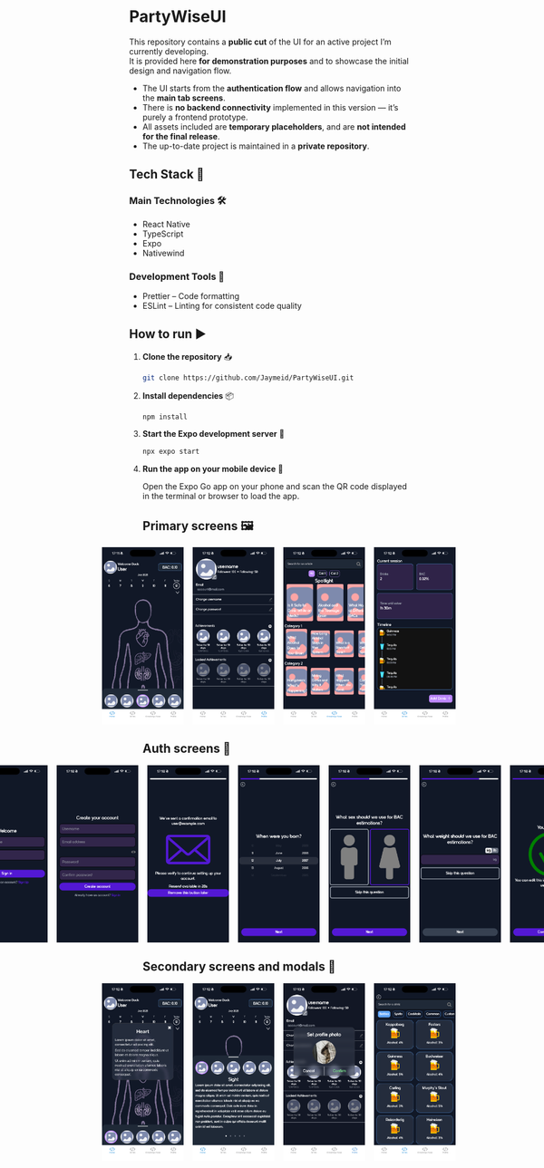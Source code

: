 # PartyWiseUI

This repository contains a **public cut** of the UI for an active project I’m currently developing.  
It is provided here **for demonstration purposes** and to showcase the initial design and navigation flow.

- The UI starts from the **authentication flow** and allows navigation into the **main tab screens**.
- There is **no backend connectivity** implemented in this version — it’s purely a frontend prototype.
- All assets included are **temporary placeholders**, and are **not intended for the final release**.
- The up-to-date project is maintained in a **private repository**.

## Tech Stack 🧰  

### Main Technologies 🛠️
- React Native
- TypeScript  
- Expo
- Nativewind

### Development Tools 🧹
- Prettier – Code formatting  
- ESLint – Linting for consistent code quality

## How to run ▶️

1. **Clone the repository** 📥

   ```bash
   git clone https://github.com/Jaymeid/PartyWiseUI.git
   ```
2. **Install dependencies** 📦
 
   ```bash
   npm install
   ```
3. **Start the Expo development server** 🚀
 
   ```bash
   npx expo start
   ```
4. **Run the app on your mobile device** 📱
 
   Open the Expo Go app on your phone and scan the QR code displayed in the terminal or browser to load the app.

   <h2>Primary screens 🖼️</h2>
   <div style="display: flex; justify-content: center; gap: 16px;">
     <img src="https://raw.githubusercontent.com/jaymeid/PartyWiseUI/main/demo-assets/home.PNG" style="width: 30%; height: auto;" />
     <img src="https://raw.githubusercontent.com/jaymeid/PartyWiseUI/main/demo-assets/profile.PNG" style="width: 30%; height: auto;" />
     <img src="https://raw.githubusercontent.com/jaymeid/PartyWiseUI/main/demo-assets/knowledgeBase.PNG" style="width: 30%; height: auto;" />
     <img src="https://raw.githubusercontent.com/jaymeid/PartyWiseUI/main/demo-assets/drinls.PNG" style="width: 30%; height: auto;" />
   </div>
   
   <h2>Auth screens 🔐</h2>
   <div style="display: flex; justify-content: center; gap: 16px;">
     <img src="https://raw.githubusercontent.com/jaymeid/PartyWiseUI/main/demo-assets/signIn.PNG" style="width: 30%; height: auto;" />
     <img src="https://raw.githubusercontent.com/jaymeid/PartyWiseUI/main/demo-assets/signUp.PNG" style="width: 30%; height: auto;" />
     <img src="https://raw.githubusercontent.com/jaymeid/PartyWiseUI/main/demo-assets/confirmEmail.PNG" style="width: 30%; height: auto;" />
     <img src="https://raw.githubusercontent.com/jaymeid/PartyWiseUI/main/demo-assets/dobSelect.PNG" style="width: 30%; height: auto;" />
     <img src="https://raw.githubusercontent.com/jaymeid/PartyWiseUI/main/demo-assets/genderSelect.PNG" style="width: 30%; height: auto;" />
     <img src="https://raw.githubusercontent.com/jaymeid/PartyWiseUI/main/demo-assets/weightSelect.PNG" style="width: 30%; height: auto;" />
     <img src="https://raw.githubusercontent.com/jaymeid/PartyWiseUI/main/demo-assets/completedAuth.PNG" style="width: 30%; height: auto;" />
   </div>
   
   <h2>Secondary screens and modals 📎</h2>
   <div style="display: flex; justify-content: center; gap: 16px;">
     <img src="https://raw.githubusercontent.com/jaymeid/PartyWiseUI/main/demo-assets/home-modal.PNG" style="width: 30%; height: auto;" />
     <img src="https://raw.githubusercontent.com/jaymeid/PartyWiseUI/main/demo-assets/homeTray.PNG" style="width: 30%; height: auto;" />
     <img src="https://raw.githubusercontent.com/jaymeid/PartyWiseUI/main/demo-assets/profileModal.PNG" style="width: 30%; height: auto;" />
     <img src="https://raw.githubusercontent.com/jaymeid/PartyWiseUI/main/demo-assets/drinkSearch.PNG" style="width: 30%; height: auto;" />
   </div>













